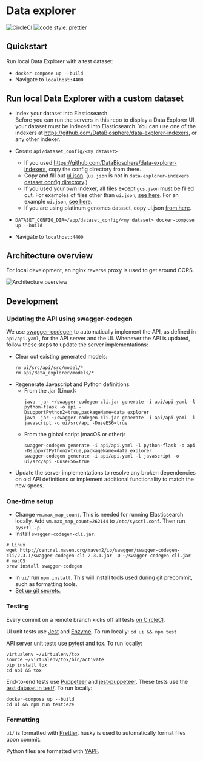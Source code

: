 # Data explorer

[![CircleCI](https://circleci.com/gh/DataBiosphere/data-explorer.svg?style=svg)](https://circleci.com/gh/DataBiosphere/data-explorer)
[![code style: prettier](https://img.shields.io/badge/code_style-prettier-ff69b4.svg?style=flat-square)](https://github.com/prettier/prettier)

## Quickstart

Run local Data Explorer with a test dataset:

* `docker-compose up --build`
* Navigate to `localhost:4400`

## Run local Data Explorer with a custom dataset

* Index your dataset into Elasticsearch.  
  Before you can run the servers in this repo to display a Data Explorer UI,
your dataset must be indexed into Elasticsearch.
  You can use one of the indexers at
https://github.com/DataBiosphere/data-explorer-indexers, or any other indexer.
* Create `api/dataset_config/<my dataset>`
  * If you used https://github.com/DataBiosphere/data-explorer-indexers, copy
    the config directory from there.
  * Copy and fill out [ui.json](https://github.com/DataBiosphere/data-explorer/tree/master/api/dataset_config/template/ui.json).
    (`ui.json` is not in `data-explorer-indexers` [dataset config directory](https://github.com/DataBiosphere/data-explorer-indexers/tree/master/dataset_config/template).)
  * If you used your own indexer, all files except `gcs.json` must be filled
    out. For examples of files other than `ui.json`, [see here](https://github.com/DataBiosphere/data-explorer-indexers/tree/master/bigquery/dataset_config/platinum_genomes).
    For an example `ui.json`, [see here](https://github.com/DataBiosphere/data-explorer/blob/master/api/dataset_config/test_dataset/ui.json).
  * If you are using platinum genomes dataset, copy ui.json [from here](https://github.com/DataBiosphere/data-explorer/tree/master/api/dataset_config/platinum_genomes/ui.json).

* `DATASET_CONFIG_DIR=/app/dataset_config/<my dataset> docker-compose up --build`
* Navigate to `localhost:4400`

## Architecture overview

For local development, an nginx reverse proxy is used to get around CORS.

![Architecture overview](https://i.imgur.com/IZLbPx9.png)

## Development

### Updating the API using swagger-codegen

We use [swagger-codegen](https://github.com/swagger-api/swagger-codegen) to
automatically implement the API, as defined in `api/api.yaml`, for the API
server and the UI. Whenever the API is updated, follow these steps to
update the server implementations:

* Clear out existing generated models:
  ```
  rm ui/src/api/src/model/*
  rm api/data_explorer/models/*
  ```
* Regenerate Javascript and Python definitions.
  * From the .jar (Linux):
    ```
    java -jar ~/swagger-codegen-cli.jar generate -i api/api.yaml -l python-flask -o api -DsupportPython2=true,packageName=data_explorer
    java -jar ~/swagger-codegen-cli.jar generate -i api/api.yaml -l javascript -o ui/src/api -DuseES6=true
    ```
  * From the global script (macOS or other):
    ```
    swagger-codegen generate -i api/api.yaml -l python-flask -o api -DsupportPython2=true,packageName=data_explorer
    swagger-codegen generate -i api/api.yaml -l javascript -o ui/src/api -DuseES6=true
    ```
* Update the server implementations to resolve any broken dependencies on old API definitions or implement additional functionality to match the new specs.

### One-time setup

* Change `vm.max_map_count`. This is needed for running Elasticsearch locally.
  Add `vm.max_map_count=262144` to `/etc/sysctl.conf`. Then run `sysctl -p`.
* Install `swagger-codegen-cli.jar`.

```
# Linux
wget http://central.maven.org/maven2/io/swagger/swagger-codegen-cli/2.3.1/swagger-codegen-cli-2.3.1.jar -O ~/swagger-codegen-cli.jar
# macOS
brew install swagger-codegen
```

* In `ui/` run `npm install`. This will install tools used during git precommit,
  such as formatting tools.
* [Set up git secrets.](https://github.com/DataBiosphere/data-explorer/tree/master/hooks)

### Testing

Every commit on a remote branch kicks off all tests [on CircleCI](https://circleci.com/gh/DataBiosphere).

UI unit tests use [Jest](https://facebook.github.io/jest/) and [Enzyme](https://github.com/airbnb/enzyme). To run locally: `cd ui && npm test`

API server unit tests use [pytest](https://docs.pytest.org/en/latest/) and
[tox](https://tox.readthedocs.io/en/latest/). To run locally:

```
virtualenv ~/virtualenv/tox
source ~/virtualenv/tox/bin/activate
pip install tox
cd api && tox
```

End-to-end tests use [Puppeteer](https://github.com/GoogleChrome/puppeteer) and
[jest-puppeteer](https://github.com/smooth-code/jest-puppeteer).
These tests use the [test dataset in test/](https://github.com/DataBiosphere/data-explorer/tree/master/test).
To run locally:

```
docker-compose up --build
cd ui && npm run test:e2e
```

### Formatting

`ui/` is formatted with [Prettier](https://prettier.io/). husky is used to automatically format files upon commit.

Python files are formatted with [YAPF](https://github.com/google/yapf).
